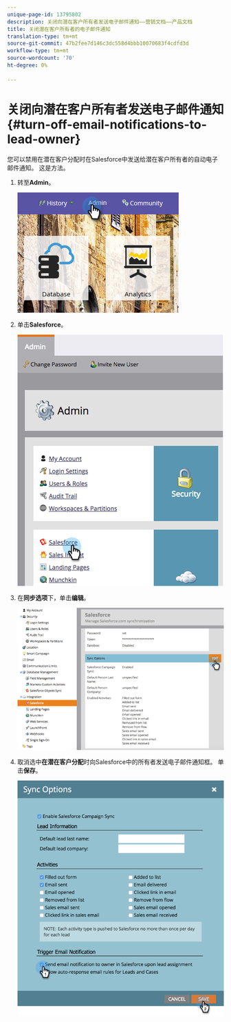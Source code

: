 ```yaml
---
unique-page-id: 13795802
description: 关闭向潜在客户所有者发送电子邮件通知——营销文档——产品文档
title: 关闭潜在客户所有者的电子邮件通知
translation-type: tm+mt
source-git-commit: 47b2fee7d146c3dc558d4bbb10070683f4cdfd3d
workflow-type: tm+mt
source-wordcount: '70'
ht-degree: 0%

---
```



# 关闭向潜在客户所有者发送电子邮件通知{#turn-off-email-notifications-to-lead-owner}

您可以禁用在潜在客户分配时在Salesforce中发送给潜在客户所有者的自动电子邮件通知。 这是方法。

1. 转至&#x200B;**Admin**。

   ![](assets/admin-1.png)

1. 单击&#x200B;**Salesforce**。

   ![](assets/adminsalesforce.png)

1. 在&#x200B;**同步选项**&#x200B;下，单击&#x200B;**编辑**。

   ![](assets/salesforcesummary2.jpg)

1. 取消选中&#x200B;**在潜在客户分配**&#x200B;时向Salesforce中的所有者发送电子邮件通知框。 单击&#x200B;**保存**。

   ![](assets/new-screen.png)

